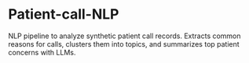 # Patient-call-NLP
NLP pipeline to analyze synthetic patient call records.  Extracts common reasons for calls, clusters them into topics,  and summarizes top patient concerns with LLMs.

